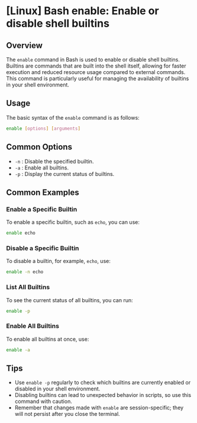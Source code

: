 # [Linux] Bash enable: Enable or disable shell builtins

## Overview
The `enable` command in Bash is used to enable or disable shell builtins. Builtins are commands that are built into the shell itself, allowing for faster execution and reduced resource usage compared to external commands. This command is particularly useful for managing the availability of builtins in your shell environment.

## Usage
The basic syntax of the `enable` command is as follows:

```bash
enable [options] [arguments]
```

## Common Options
- `-n` : Disable the specified builtin.
- `-a` : Enable all builtins.
- `-p` : Display the current status of builtins.

## Common Examples

### Enable a Specific Builtin
To enable a specific builtin, such as `echo`, you can use:

```bash
enable echo
```

### Disable a Specific Builtin
To disable a builtin, for example, `echo`, use:

```bash
enable -n echo
```

### List All Builtins
To see the current status of all builtins, you can run:

```bash
enable -p
```

### Enable All Builtins
To enable all builtins at once, use:

```bash
enable -a
```

## Tips
- Use `enable -p` regularly to check which builtins are currently enabled or disabled in your shell environment.
- Disabling builtins can lead to unexpected behavior in scripts, so use this command with caution.
- Remember that changes made with `enable` are session-specific; they will not persist after you close the terminal.